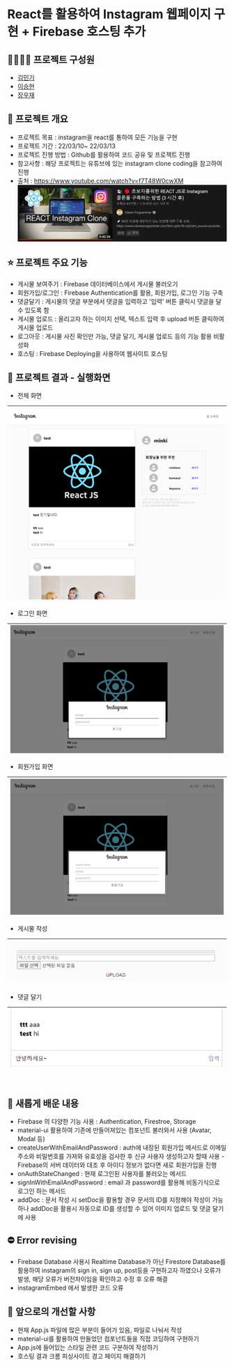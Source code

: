 # React를 활용하여 Instagram 웹페이지 구현 + Firebase 호스팅 추가

## 👨‍👨‍👦‍👦 프로젝트 구성원
- [김민기](https://github.com/minki0415)
- [이승현](https://github.com/IlearnML)
- [장우재](https://github.com/WoojaeJang)


## 📑 프로젝트 개요
- 프로젝트 목표 : instagram을 react를 통하여 모든 기능을 구현
- 프로젝트 기간 : 22/03/10~ 22/03/13
- 프로젝트 진행 방법 : Github를 활용하여 코드 공유 및 프로젝트 진행
- 참고사항 : 해당 프로젝트는 유튜브에 있는 instagram clone coding을 참고하여 진행
- 출처 : https://www.youtube.com/watch?v=f7T48W0cwXM
  ![image](./README_images/01_project_source.png)


## ⭐ 프로젝트 주요 기능
- 게시물 보여주기 : Firebase 데이터베이스에서 게시물 불러오기
- 회원가입/로그인 : Firebase Authentication를 활용, 회원가입, 로그인 기능 구축
- 댓글달기 : 게시물의 댓글 부분에서 댓글을 입력하고 '입력' 버튼 클릭시 댓글을 달 수 있도록 함
- 게시물 업로드 : 올리고자 하는 이미지 선택, 텍스트 입력 후 upload 버튼 클릭하여 게시물 업로드
- 로그아웃 : 게시물 사진 확인만 가능, 댓글 달기, 게시물 업로드 등의 기능 활용 비활성화
- 호스팅 : Firebase Deploying을 사용하여 웹사이트 호스팅 


## 🎀 프로젝트 결과 - 실행화면

- 전체 화면

|![image](./README_images/02_full_screen.png)|
|---|


- 로그인 화면
  
|![image](./README_images/03_login.png)|
|---|

- 회원가입 화면

|![image](./README_images/04_sign_up.png)|
|---|

- 게시물 작성

|![image](./README_images/05_upload.png)|
|---|

- 댓글 달기

|![image](./README_images/06_caption.png)|
|---|

<br/>

## 💎 새롭게 배운 내용
- Firebase 의 다양한 기능 사용 : Authentication, Firestroe, Storage
- material-ui 활용하여 기존에 만들어져있는 컴포넌트 불러와서 사용 (Avatar, Modal 등)
- createUserWithEmailAndPassword : auth에 내장된 회원가입 메서드로 이메일 주소와 비밀번호를 가져와 유효성을 검사한 후 신규 사용자 생성하고자 할때 사용 - Firebase의 서버 데이터와 대조 후 아이디 정보가 없다면 새로 회원가입을 진행
- onAuthStateChanged : 현재 로그인된 사용자를 불러오는 메서드
- signInWithEmailAndPassword : email 과 password를 활용해 비동기식으로 로그인 하는 메서드
- addDoc : 문서 작성 시 setDoc을 활용할 경우 문서의 ID를 지정해야 작성이 가능하나 addDoc을 활용시 자동으로 ID를 생성할 수 있어 이미지 업로드 및 댓글 달기에 사용

## ⛔ Error revising
- Firebase Database 사용시 Realtime Database가 아닌 Firestore Database를 활용하여 instagram의 sign in, sign up, post등을 구현하고자 하였으나 오류가 발생, 해당 오류가 버전차이임을 확인하고 수정 후 오류 해결
- instagramEmbed 에서 발생한 코드 오류

## 🔧 앞으로의 개선할 사항
- 현재 App.js 파일에 많은 부분이 들어가 있음, 파일로 나눠서 작성
- material-ui를 활용하여 만들었던 컴포넌트들을 직접 코딩하여 구현하기
- App.js에 들어있는 스타일 관련 코드 구분하여 작성하기
- 호스팅 결과 크롬 피싱사이트 경고 페이지 해결하기

